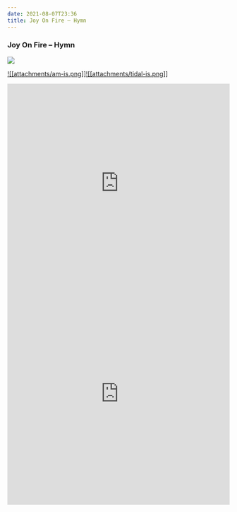 ```yaml
---
date: 2021-08-07T23:36
title: Joy On Fire – Hymn
---
```

### Joy On Fire – Hymn
[![](https://img.discogs.com/C-W7RVXmb7LEiuBy0CLiaZ1K_yc=/fit-in/450x450/filters:strip_icc():format(jpeg):mode_rgb():quality(90)/discogs-images/R-15466095-1591987802-7989.jpeg.jpg)][1] 

[1]: https://www.discogs.com/release/15466095
[2]: https://music.apple.com/us/album/1511801723
[3]: https://listen.tidal.com/album/140095533

[![[attachments/am-is.png]]][2][![[attachments/tidal-is.png]]][3]

<iframe allow="autoplay *; encrypted-media *; fullscreen *" frameborder="0" height="450" style="width:100%;max-width:660px;overflow:hidden;background:transparent;" sandbox="allow-forms allow-popups allow-same-origin allow-scripts allow-storage-access-by-user-activation allow-top-navigation-by-user-activation" src="https://embed.music.apple.com/us/album/turn-blue/1511801723"></iframe>
<div style="position: relative; padding-bottom: 100%; height: 0; overflow: hidden; max-width: 100%;"><iframe src="https://embed.tidal.com/albums/140095533?layout=gridify" frameborder= "0" allowfullscreen style="position: absolute; top: 0; left: 0; width: 100%; height: 1px; min-height: 100%; margin: 0 auto;"></iframe></div>